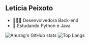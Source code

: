 ## Letícia Peixoto


- 👩🏻‍💻 Desenvolvedora Back-end
- 🌱 Estudando Python e Java 


![Anurag's GitHub stats](https://github-readme-stats.vercel.app/api?username=leticiapzs&show_icons=true&theme=date_night)
![Top Langs](https://github-readme-stats.vercel.app/api/top-langs/?username=leticiapzs&layout=compact&theme=date_night)


